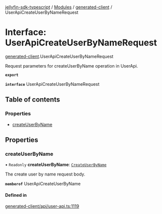 [jellyfin-sdk-typescript](../README.md) / [Modules](../modules.md) / [generated-client](../modules/generated_client.md) / UserApiCreateUserByNameRequest

# Interface: UserApiCreateUserByNameRequest

[generated-client](../modules/generated_client.md).UserApiCreateUserByNameRequest

Request parameters for createUserByName operation in UserApi.

**`export`**

**`interface`** UserApiCreateUserByNameRequest

## Table of contents

### Properties

- [createUserByName](generated_client.UserApiCreateUserByNameRequest.md#createuserbyname)

## Properties

### createUserByName

• `Readonly` **createUserByName**: [`CreateUserByName`](generated_client.CreateUserByName.md)

The create user by name request body.

**`memberof`** UserApiCreateUserByName

#### Defined in

[generated-client/api/user-api.ts:1119](https://github.com/thornbill/jellyfin-sdk-typescript/blob/7534c86/src/generated-client/api/user-api.ts#L1119)
